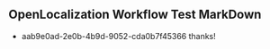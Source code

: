 ## OpenLocalization Workflow Test MarkDown
* aab9e0ad-2e0b-4b9d-9052-cda0b7f45366 thanks!

<!--HONumber=Jul16_HO2-->


